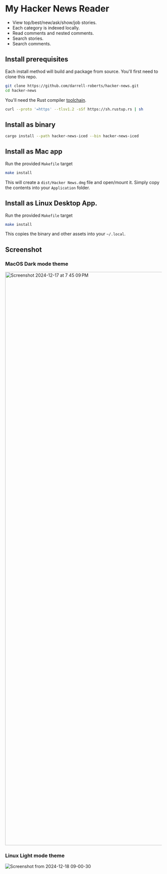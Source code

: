 # My Hacker News Reader
- View top/best/new/ask/show/job stories.
- Each category is indexed locally.
- Read comments and nested comments.
- Search stories.
- Search comments.

## Install prerequisites
Each install method will build and package from source. You'll first need to clone this repo.

```bash
git clone https://github.com/darrell-roberts/hacker-news.git
cd hacker-news
```

You'll need the Rust compiler [toolchain](https://rustup.rs/).

```bash
curl --proto '=https' --tlsv1.2 -sSf https://sh.rustup.rs | sh
```

## Install as binary

```bash
cargo install --path hacker-news-iced --bin hacker-news-iced
```
## Install as Mac app
Run the provided `Makefile` target

```bash
make install
```

This will create a `dist/Hacker News.dmg` file and open/mount it. Simply copy the contents into your `Application` folder.

## Install as Linux Desktop App.
Run the provided `Makefile` target

```bash
make install
```

This copies the binary and other assets into your `~/.local`.

## Screenshot
### MacOS Dark mode theme
<img width="1840" alt="Screenshot 2024-12-17 at 7 45 09 PM" src="https://github.com/user-attachments/assets/51003ae5-f366-4f41-a7ef-05d17e520775" />

### Linux Light mode theme
![Screenshot from 2024-12-18 09-00-30](https://github.com/user-attachments/assets/2d6fb7ba-432d-4f19-ba32-7dae66ba0ef4)



